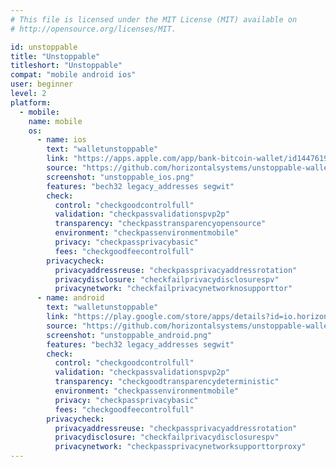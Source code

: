 ```yaml
---
# This file is licensed under the MIT License (MIT) available on
# http://opensource.org/licenses/MIT.

id: unstoppable
title: "Unstoppable"
titleshort: "Unstoppable"
compat: "mobile android ios"
user: beginner
level: 2
platform:
  - mobile:
    name: mobile
    os:
      - name: ios
        text: "walletunstoppable"
        link: "https://apps.apple.com/app/bank-bitcoin-wallet/id1447619907?ls=1"
        source: "https://github.com/horizontalsystems/unstoppable-wallet-ios"
        screenshot: "unstoppable_ios.png"
        features: "bech32 legacy_addresses segwit"
        check:
          control: "checkgoodcontrolfull"
          validation: "checkpassvalidationspvp2p"
          transparency: "checkpasstransparencyopensource"
          environment: "checkpassenvironmentmobile"
          privacy: "checkpassprivacybasic"
          fees: "checkgoodfeecontrolfull"
        privacycheck:
          privacyaddressreuse: "checkpassprivacyaddressrotation"
          privacydisclosure: "checkfailprivacydisclosurespv"
          privacynetwork: "checkfailprivacynetworknosupporttor"
      - name: android
        text: "walletunstoppable"
        link: "https://play.google.com/store/apps/details?id=io.horizontalsystems.bankwallet"
        source: "https://github.com/horizontalsystems/unstoppable-wallet-android"
        screenshot: "unstoppable_android.png"
        features: "bech32 legacy_addresses segwit"
        check:
          control: "checkgoodcontrolfull"
          validation: "checkpassvalidationspvp2p"
          transparency: "checkgoodtransparencydeterministic"
          environment: "checkpassenvironmentmobile"
          privacy: "checkpassprivacybasic"
          fees: "checkgoodfeecontrolfull"
        privacycheck:
          privacyaddressreuse: "checkpassprivacyaddressrotation"
          privacydisclosure: "checkfailprivacydisclosurespv"
          privacynetwork: "checkpassprivacynetworksupporttorproxy"
---
```

